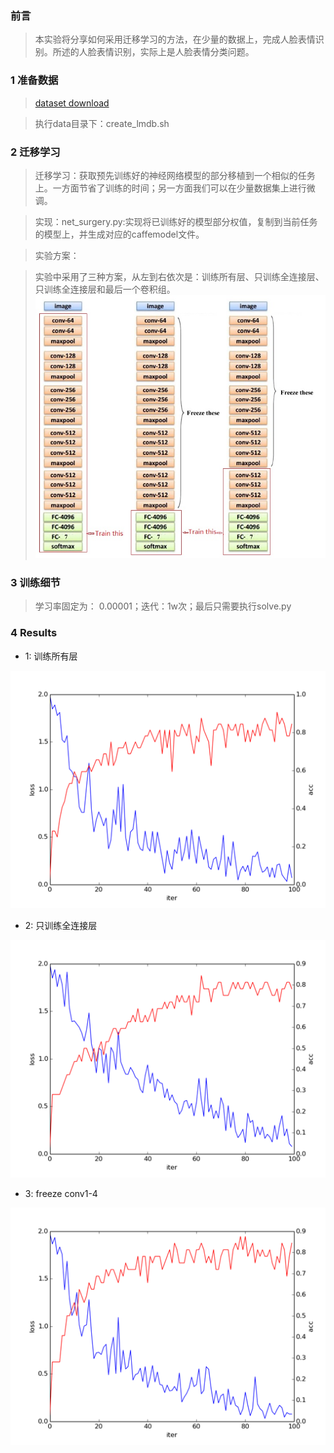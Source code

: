 ### 前言
> 本实验将分享如何采用迁移学习的方法，在少量的数据上，完成人脸表情识别。所述的人脸表情识别，实际上是人脸表情分类问题。

### 1 准备数据
> [dataset download](https://drive.google.com/open?id=0B3ANX1iL124qbmxOc2cyQzhvUFE)

> 执行data目录下：create_lmdb.sh

### 2 迁移学习
> 迁移学习：获取预先训练好的神经网络模型的部分移植到一个相似的任务上。一方面节省了训练的时间；另一方面我们可以在少量数据集上进行微调。

> 实现：net_surgery.py:实现将已训练好的模型部分权值，复制到当前任务的模型上，并生成对应的caffemodel文件。

> 实验方案：

> 实验中采用了三种方案，从左到右依次是：训练所有层、只训练全连接层、只训练全连接层和最后一个卷积组。
![scheme.jpg](https://github.com/AllenMao/Demo/blob/master/vgg_faceemotion_transferringlearning/results/scheme.jpg?raw=true)


### 3 训练细节

> 学习率固定为： 0.00001；迭代：1w次；最后只需要执行solve.py

### 4 Results

* 1: 训练所有层

![201705031514.png](https://github.com/AllenMao/Demo/blob/master/vgg_faceemotion_transferringlearning/results/201705031514.png?raw=true)

* 2: 只训练全连接层

![201705031729.png](https://github.com/AllenMao/Demo/blob/master/vgg_faceemotion_transferringlearning/results/201705031729.png?raw=true)

* 3: freeze conv1-4

![201705031941.png](https://github.com/AllenMao/Demo/blob/master/vgg_faceemotion_transferringlearning/results/201705031941.png?raw=true)

